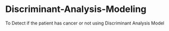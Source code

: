 # Discriminant-Analysis-Modeling
To Detect if the patient has cancer or not using Discriminant Analysis Model
